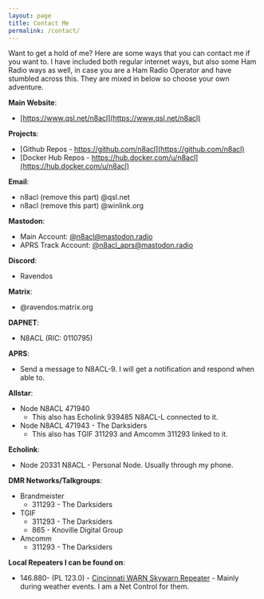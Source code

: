 ```yaml
---
layout: page
title: Contact Me
permalink: /contact/
---
```


Want to get a hold of me? Here are some ways that you can contact me if you want to. I have included both regular internet ways, but also some Ham Radio ways as well, in case you are a Ham Radio Operator and have stumbled across this. They are mixed in below so choose your own adventure.

**Main Website**:
* [https://www.qsl.net/n8acl](https://www.qsl.net/n8acl)

**Projects**:
* [Github Repos - https://github.com/n8acl](https://github.com/n8acl)
* [Docker Hub Repos - https://hub.docker.com/u/n8acl](https://hub.docker.com/u/n8acl)

**Email**:
* n8acl (remove this part) @qsl.net
* n8acl (remove this part) @winlink.org

**Mastodon**:
* Main Account: [@n8acl@mastodon.radio](https://mastodon.radio/@n8acl)
* APRS Track Account: [@n8acl_aprs@mastodon.radio](https://mastodon.radio/@n8acl_aprs)

**Discord**:
* Ravendos

**Matrix**:
* @ravendos:matrix.org

**DAPNET**:
* N8ACL (RIC: 0110795)

**APRS**:
* Send a message to N8ACL-9. I will get a notification and respond when able to.

**Allstar**:
* Node N8ACL 471940
  * This also has Echolink 939485 N8ACL-L connected to it.
* Node N8ACL 471943 - The Darksiders
  * This also has TGIF 311293 and Amcomm 311293 linked to it.

**Echolink**:
* Node 20331 N8ACL - Personal Node. Usually through my phone.

**DMR Networks/Talkgroups**:
* Brandmeister
  * 311293 - The Darksiders
* TGIF
  * 311293 - The Darksiders
  * 865 - Knoville Digital Group
* Amcomm
  * 311293 - The Darksiders


**Local Repeaters I can be found on**:
* 146.880- (PL 123.0) - [Cincinnati WARN Skywarn Repeater](https://www.warn.org) - Mainly during weather events. I am a Net Control for them.

